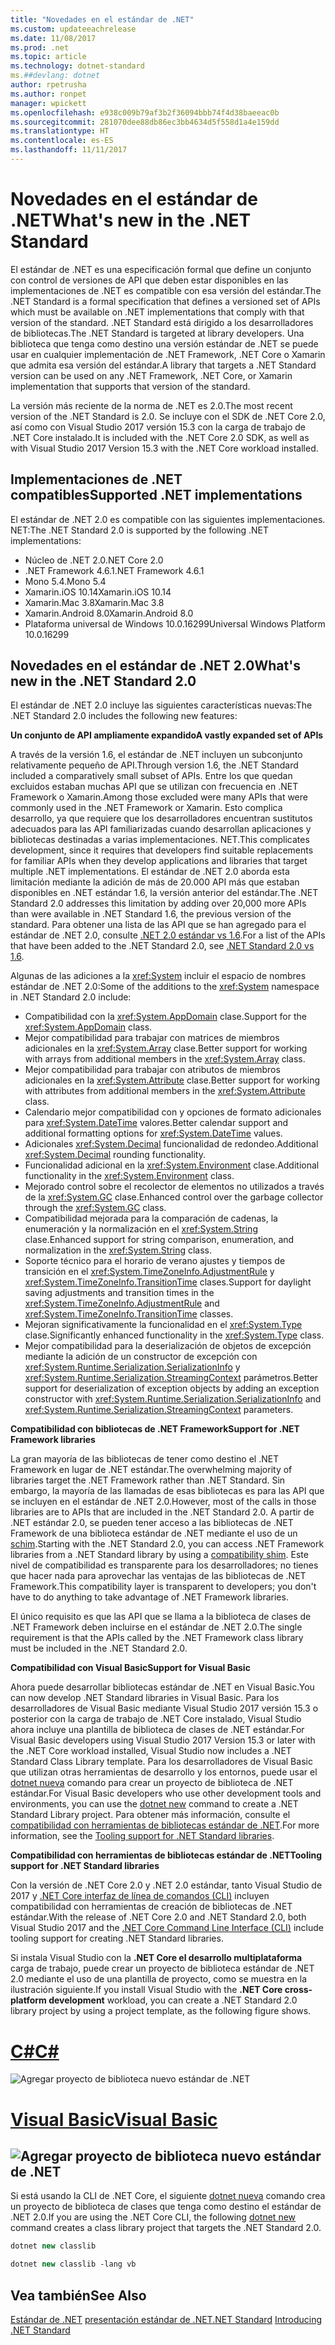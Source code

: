 ```yaml
---
title: "Novedades en el estándar de .NET"
ms.custom: updateeachrelease
ms.date: 11/08/2017
ms.prod: .net
ms.topic: article
ms.technology: dotnet-standard
ms.##devlang: dotnet
author: rpetrusha
ms.author: ronpet
manager: wpickett
ms.openlocfilehash: e938c009b79af3b2f36094bbb74f4d38baeeac0b
ms.sourcegitcommit: 281070dee88db86ec3bb4634d5f558d1a4e159dd
ms.translationtype: HT
ms.contentlocale: es-ES
ms.lasthandoff: 11/11/2017
---
```

# <a name="whats-new-in-the-net-standard"></a><span data-ttu-id="ca36a-102">Novedades en el estándar de .NET</span><span class="sxs-lookup"><span data-stu-id="ca36a-102">What's new in the .NET Standard</span></span>

<span data-ttu-id="ca36a-103">El estándar de .NET es una especificación formal que define un conjunto con control de versiones de API que deben estar disponibles en las implementaciones de .NET es compatible con esa versión del estándar.</span><span class="sxs-lookup"><span data-stu-id="ca36a-103">The .NET Standard is a formal specification that defines a versioned set of APIs which must be available on .NET implementations that comply with that version of the standard.</span></span> <span data-ttu-id="ca36a-104">.NET Standard está dirigido a los desarrolladores de bibliotecas.</span><span class="sxs-lookup"><span data-stu-id="ca36a-104">The .NET Standard is targeted at library developers.</span></span> <span data-ttu-id="ca36a-105">Una biblioteca que tenga como destino una versión estándar de .NET se puede usar en cualquier implementación de .NET Framework, .NET Core o Xamarin que admita esa versión del estándar.</span><span class="sxs-lookup"><span data-stu-id="ca36a-105">A library that targets a .NET Standard version can be used on any .NET Framework, .NET Core, or Xamarin implementation that supports that version of the standard.</span></span>

<span data-ttu-id="ca36a-106">La versión más reciente de la norma de .NET es 2.0.</span><span class="sxs-lookup"><span data-stu-id="ca36a-106">The most recent version of the .NET Standard is 2.0.</span></span> <span data-ttu-id="ca36a-107">Se incluye con el SDK de .NET Core 2.0, así como con Visual Studio 2017 versión 15.3 con la carga de trabajo de .NET Core instalado.</span><span class="sxs-lookup"><span data-stu-id="ca36a-107">It is included with the .NET Core 2.0 SDK, as well as with Visual Studio 2017 Version 15.3 with the .NET Core workload installed.</span></span>

## <a name="supported-net-implementations"></a><span data-ttu-id="ca36a-108">Implementaciones de .NET compatibles</span><span class="sxs-lookup"><span data-stu-id="ca36a-108">Supported .NET implementations</span></span>

<span data-ttu-id="ca36a-109">El estándar de .NET 2.0 es compatible con las siguientes implementaciones. NET:</span><span class="sxs-lookup"><span data-stu-id="ca36a-109">The .NET Standard 2.0 is supported by the following .NET implementations:</span></span>

- <span data-ttu-id="ca36a-110">Núcleo de .NET 2.0</span><span class="sxs-lookup"><span data-stu-id="ca36a-110">.NET Core 2.0</span></span>
- <span data-ttu-id="ca36a-111">.NET Framework 4.6.1</span><span class="sxs-lookup"><span data-stu-id="ca36a-111">.NET Framework 4.6.1</span></span>
- <span data-ttu-id="ca36a-112">Mono 5.4.</span><span class="sxs-lookup"><span data-stu-id="ca36a-112">Mono 5.4</span></span>
- <span data-ttu-id="ca36a-113">Xamarin.iOS 10.14</span><span class="sxs-lookup"><span data-stu-id="ca36a-113">Xamarin.iOS 10.14</span></span>
- <span data-ttu-id="ca36a-114">Xamarin.Mac 3.8</span><span class="sxs-lookup"><span data-stu-id="ca36a-114">Xamarin.Mac 3.8</span></span>
- <span data-ttu-id="ca36a-115">Xamarin.Android 8.0</span><span class="sxs-lookup"><span data-stu-id="ca36a-115">Xamarin.Android 8.0</span></span>
- <span data-ttu-id="ca36a-116">Plataforma universal de Windows 10.0.16299</span><span class="sxs-lookup"><span data-stu-id="ca36a-116">Universal Windows Platform 10.0.16299</span></span>

## <a name="whats-new-in-the-net-standard-20"></a><span data-ttu-id="ca36a-117">Novedades en el estándar de .NET 2.0</span><span class="sxs-lookup"><span data-stu-id="ca36a-117">What's new in the .NET Standard 2.0</span></span>
 
<span data-ttu-id="ca36a-118">El estándar de .NET 2.0 incluye las siguientes características nuevas:</span><span class="sxs-lookup"><span data-stu-id="ca36a-118">The .NET Standard 2.0 includes the following new features:</span></span>

<span data-ttu-id="ca36a-119">**Un conjunto de API ampliamente expandido**</span><span class="sxs-lookup"><span data-stu-id="ca36a-119">**A vastly expanded set of APIs**</span></span>

<span data-ttu-id="ca36a-120">A través de la versión 1.6, el estándar de .NET incluyen un subconjunto relativamente pequeño de API.</span><span class="sxs-lookup"><span data-stu-id="ca36a-120">Through version 1.6, the .NET Standard included a comparatively small subset of APIs.</span></span> <span data-ttu-id="ca36a-121">Entre los que quedan excluidos estaban muchas API que se utilizan con frecuencia en .NET Framework o Xamarin.</span><span class="sxs-lookup"><span data-stu-id="ca36a-121">Among those excluded were many APIs that were commonly used in the .NET Framework or Xamarin.</span></span> <span data-ttu-id="ca36a-122">Esto complica desarrollo, ya que requiere que los desarrolladores encuentran sustitutos adecuados para las API familiarizadas cuando desarrollan aplicaciones y bibliotecas destinadas a varias implementaciones. NET.</span><span class="sxs-lookup"><span data-stu-id="ca36a-122">This complicates development, since it requires that developers find suitable replacements for familiar APIs when they develop applications and libraries that target multiple .NET implementations.</span></span> <span data-ttu-id="ca36a-123">El estándar de .NET 2.0 aborda esta limitación mediante la adición de más de 20.000 API más que estaban disponibles en .NET estándar 1.6, la versión anterior del estándar.</span><span class="sxs-lookup"><span data-stu-id="ca36a-123">The .NET Standard 2.0 addresses this limitation by adding over 20,000 more APIs than were available in .NET Standard 1.6, the previous version of the standard.</span></span> <span data-ttu-id="ca36a-124">Para obtener una lista de las API que se han agregado para el estándar de .NET 2.0, consulte [.NET 2.0 estándar vs 1.6](https://raw.githubusercontent.com/dotnet/standard/master/docs/versions/netstandard2.0_diff.md).</span><span class="sxs-lookup"><span data-stu-id="ca36a-124">For a list of the APIs that have been added to the .NET Standard 2.0, see [.NET Standard 2.0 vs 1.6](https://raw.githubusercontent.com/dotnet/standard/master/docs/versions/netstandard2.0_diff.md).</span></span> 

<span data-ttu-id="ca36a-125">Algunas de las adiciones a la <xref:System> incluir el espacio de nombres estándar de .NET 2.0:</span><span class="sxs-lookup"><span data-stu-id="ca36a-125">Some of the additions to the <xref:System> namespace in .NET Standard 2.0 include:</span></span>

- <span data-ttu-id="ca36a-126">Compatibilidad con la <xref:System.AppDomain> clase.</span><span class="sxs-lookup"><span data-stu-id="ca36a-126">Support for the <xref:System.AppDomain> class.</span></span>
- <span data-ttu-id="ca36a-127">Mejor compatibilidad para trabajar con matrices de miembros adicionales en la <xref:System.Array> clase.</span><span class="sxs-lookup"><span data-stu-id="ca36a-127">Better support for working with arrays from additional members in the <xref:System.Array> class.</span></span>
- <span data-ttu-id="ca36a-128">Mejor compatibilidad para trabajar con atributos de miembros adicionales en la <xref:System.Attribute> clase.</span><span class="sxs-lookup"><span data-stu-id="ca36a-128">Better support for working with attributes from additional members in the <xref:System.Attribute> class.</span></span>
- <span data-ttu-id="ca36a-129">Calendario mejor compatibilidad con y opciones de formato adicionales para <xref:System.DateTime> valores.</span><span class="sxs-lookup"><span data-stu-id="ca36a-129">Better calendar support and additional formatting options for <xref:System.DateTime> values.</span></span>
- <span data-ttu-id="ca36a-130">Adicionales <xref:System.Decimal> funcionalidad de redondeo.</span><span class="sxs-lookup"><span data-stu-id="ca36a-130">Additional <xref:System.Decimal> rounding functionality.</span></span>
- <span data-ttu-id="ca36a-131">Funcionalidad adicional en la <xref:System.Environment> clase.</span><span class="sxs-lookup"><span data-stu-id="ca36a-131">Additional functionality in the <xref:System.Environment> class.</span></span>
- <span data-ttu-id="ca36a-132">Mejorado control sobre el recolector de elementos no utilizados a través de la <xref:System.GC> clase.</span><span class="sxs-lookup"><span data-stu-id="ca36a-132">Enhanced control over the garbage collector through the <xref:System.GC> class.</span></span>
- <span data-ttu-id="ca36a-133">Compatibilidad mejorada para la comparación de cadenas, la enumeración y la normalización en el <xref:System.String> clase.</span><span class="sxs-lookup"><span data-stu-id="ca36a-133">Enhanced support for string comparison, enumeration, and normalization in the <xref:System.String> class.</span></span>
- <span data-ttu-id="ca36a-134">Soporte técnico para el horario de verano ajustes y tiempos de transición en el <xref:System.TimeZoneInfo.AdjustmentRule> y <xref:System.TimeZoneInfo.TransitionTime> clases.</span><span class="sxs-lookup"><span data-stu-id="ca36a-134">Support for daylight saving adjustments and transition times in the <xref:System.TimeZoneInfo.AdjustmentRule> and <xref:System.TimeZoneInfo.TransitionTime> classes.</span></span>
- <span data-ttu-id="ca36a-135">Mejoran significativamente la funcionalidad en el <xref:System.Type> clase.</span><span class="sxs-lookup"><span data-stu-id="ca36a-135">Significantly enhanced functionality in the <xref:System.Type> class.</span></span>
- <span data-ttu-id="ca36a-136">Mejor compatibilidad para la deserialización de objetos de excepción mediante la adición de un constructor de excepción con <xref:System.Runtime.Serialization.SerializationInfo> y <xref:System.Runtime.Serialization.StreamingContext> parámetros.</span><span class="sxs-lookup"><span data-stu-id="ca36a-136">Better support for deserialization of exception objects by adding an exception constructor with <xref:System.Runtime.Serialization.SerializationInfo> and <xref:System.Runtime.Serialization.StreamingContext> parameters.</span></span>

<span data-ttu-id="ca36a-137">**Compatibilidad con bibliotecas de .NET Framework**</span><span class="sxs-lookup"><span data-stu-id="ca36a-137">**Support for .NET Framework libraries**</span></span>

<span data-ttu-id="ca36a-138">La gran mayoría de las bibliotecas de tener como destino el .NET Framework en lugar de .NET estándar.</span><span class="sxs-lookup"><span data-stu-id="ca36a-138">The overwhelming majority of libraries target the .NET Framework rather than .NET Standard.</span></span> <span data-ttu-id="ca36a-139">Sin embargo, la mayoría de las llamadas de esas bibliotecas es para las API que se incluyen en el estándar de .NET 2.0.</span><span class="sxs-lookup"><span data-stu-id="ca36a-139">However, most of the calls in those libraries are to APIs that are included in the .NET Standard 2.0.</span></span> <span data-ttu-id="ca36a-140">A partir de .NET estándar 2.0, se pueden tener acceso a las bibliotecas de .NET Framework de una biblioteca estándar de .NET mediante el uso de un [schim](https://github.com/dotnet/standard/blob/master/docs/netstandard-20/README.md#assembly-unification).</span><span class="sxs-lookup"><span data-stu-id="ca36a-140">Starting with the .NET Standard 2.0, you can access .NET Framework libraries from a .NET Standard library by using a [compatibility shim](https://github.com/dotnet/standard/blob/master/docs/netstandard-20/README.md#assembly-unification).</span></span> <span data-ttu-id="ca36a-141">Este nivel de compatibilidad es transparente para los desarrolladores; no tienes que hacer nada para aprovechar las ventajas de las bibliotecas de .NET Framework.</span><span class="sxs-lookup"><span data-stu-id="ca36a-141">This compatibility layer is transparent to developers; you don't have to do anything to take advantage of .NET Framework libraries.</span></span>

<span data-ttu-id="ca36a-142">El único requisito es que las API que se llama a la biblioteca de clases de .NET Framework deben incluirse en el estándar de .NET 2.0.</span><span class="sxs-lookup"><span data-stu-id="ca36a-142">The single requirement is that the APIs called by the .NET Framework class library must be included in the .NET Standard 2.0.</span></span>

<span data-ttu-id="ca36a-143">**Compatibilidad con Visual Basic**</span><span class="sxs-lookup"><span data-stu-id="ca36a-143">**Support for Visual Basic**</span></span>

<span data-ttu-id="ca36a-144">Ahora puede desarrollar bibliotecas estándar de .NET en Visual Basic.</span><span class="sxs-lookup"><span data-stu-id="ca36a-144">You can now develop .NET Standard libraries in Visual Basic.</span></span> <span data-ttu-id="ca36a-145">Para los desarrolladores de Visual Basic mediante Visual Studio 2017 versión 15.3 o posterior con la carga de trabajo de .NET Core instalado, Visual Studio ahora incluye una plantilla de biblioteca de clases de .NET estándar.</span><span class="sxs-lookup"><span data-stu-id="ca36a-145">For Visual Basic developers using Visual Studio 2017 Version 15.3 or later with the .NET Core workload installed, Visual Studio now includes a .NET Standard Class Library template.</span></span> <span data-ttu-id="ca36a-146">Para los desarrolladores de Visual Basic que utilizan otras herramientas de desarrollo y los entornos, puede usar el [dotnet nueva](../../core/tools/dotnet-new.md) comando para crear un proyecto de biblioteca de .NET estándar.</span><span class="sxs-lookup"><span data-stu-id="ca36a-146">For Visual Basic developers who use other development tools and environments, you can use the [dotnet new](../../core/tools/dotnet-new.md) command to create a .NET Standard Library project.</span></span> <span data-ttu-id="ca36a-147">Para obtener más información, consulte el [compatibilidad con herramientas de bibliotecas estándar de .NET](#tooling).</span><span class="sxs-lookup"><span data-stu-id="ca36a-147">For more information, see the [Tooling support for .NET Standard libraries](#tooling).</span></span>

<span data-ttu-id="ca36a-148"><a name="tooling" />**Compatibilidad con herramientas de bibliotecas estándar de .NET**</span><span class="sxs-lookup"><span data-stu-id="ca36a-148"><a name="tooling" />**Tooling support for .NET Standard libraries**</span></span>

<span data-ttu-id="ca36a-149">Con la versión de .NET Core 2.0 y .NET 2.0 estándar, tanto Visual Studio de 2017 y [.NET Core interfaz de línea de comandos (CLI)](../../core/tools/index.md) incluyen compatibilidad con herramientas de creación de bibliotecas de .NET estándar.</span><span class="sxs-lookup"><span data-stu-id="ca36a-149">With the release of .NET Core 2.0 and .NET Standard 2.0, both Visual Studio 2017 and the [.NET Core Command Line Interface (CLI)](../../core/tools/index.md) include tooling support for creating .NET Standard libraries.</span></span> 

<span data-ttu-id="ca36a-150">Si instala Visual Studio con la **.NET Core el desarrollo multiplataforma** carga de trabajo, puede crear un proyecto de biblioteca estándar de .NET 2.0 mediante el uso de una plantilla de proyecto, como se muestra en la ilustración siguiente.</span><span class="sxs-lookup"><span data-stu-id="ca36a-150">If you install Visual Studio with the **.NET Core cross-platform development** workload, you can create a .NET Standard 2.0 library project by using a project template, as the following figure shows.</span></span> 

# <a name="ctabcsharp"></a>[<span data-ttu-id="ca36a-151">C#</span><span class="sxs-lookup"><span data-stu-id="ca36a-151">C#</span></span>](#tab/csharp)
![Agregar proyecto de biblioteca nuevo estándar de .NET](./media/std-project-cs.png)
# <a name="visual-basictabvisual-basic"></a>[<span data-ttu-id="ca36a-153">Visual Basic</span><span class="sxs-lookup"><span data-stu-id="ca36a-153">Visual Basic</span></span>](#tab/visual-basic)
<a name="add-new-net-standard-library-projectmediastd-project-vbpng"></a>![Agregar proyecto de biblioteca nuevo estándar de .NET](./media/std-project-vb.png)
---

<span data-ttu-id="ca36a-155">Si está usando la CLI de .NET Core, el siguiente [dotnet nueva](../../core/tools/dotnet-new.md) comando crea un proyecto de biblioteca de clases que tenga como destino el estándar de .NET 2.0.</span><span class="sxs-lookup"><span data-stu-id="ca36a-155">If you are using the .NET Core CLI, the following [dotnet new](../../core/tools/dotnet-new.md) command creates a class library project that targets the .NET Standard 2.0.</span></span>

```csharp
dotnet new classlib
```
```vb
dotnet new classlib -lang vb
```
  
## <a name="see-also"></a><span data-ttu-id="ca36a-156">Vea también</span><span class="sxs-lookup"><span data-stu-id="ca36a-156">See Also</span></span>
<span data-ttu-id="ca36a-157">[Estándar de .NET](../net-standard.md)
[presentación estándar de .NET](https://blogs.msdn.microsoft.com/dotnet/2016/09/26/introducing-net-standard/)</span><span class="sxs-lookup"><span data-stu-id="ca36a-157">[.NET Standard](../net-standard.md)
[Introducing .NET Standard](https://blogs.msdn.microsoft.com/dotnet/2016/09/26/introducing-net-standard/)</span></span>
